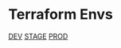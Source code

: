 # Terraform Envs

[DEV](https://github.com/prankbox/devops_mentorship)
[STAGE](https://github.com/prankbox/devops_mentorship)
[PROD](https://github.com/prankbox/devops_mentorship)
